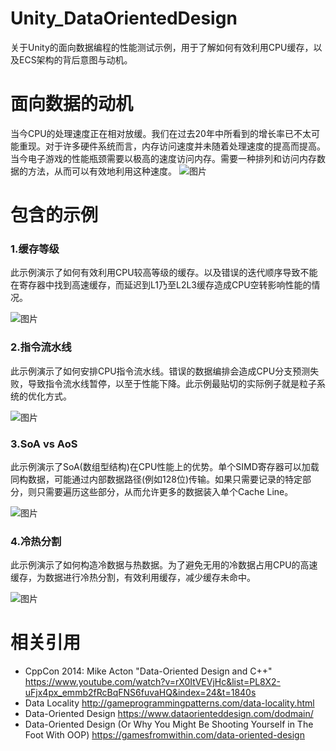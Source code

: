 # Unity_DataOrientedDesign
关于Unity的面向数据编程的性能测试示例，用于了解如何有效利用CPU缓存，以及ECS架构的背后意图与动机。
# 面向数据的动机
当今CPU的处理速度正在相对放缓。我们在过去20年中所看到的增长率已不太可能重现。对于许多硬件系统而言，内存访问速度并未随着处理速度的提高而提高。当今电子游戏的性能瓶颈需要以极高的速度访问内存。需要一种排列和访问内存数据的方法，从而可以有效地利用这种速度。
![图片](https://user-images.githubusercontent.com/41114110/160059684-6893bb99-140a-40ae-9c6c-ee2bac51527d.png)
# 包含的示例
### 1.缓存等级
此示例演示了如何有效利用CPU较高等级的缓存。以及错误的迭代顺序导致不能在寄存器中找到高速缓存，而延迟到L1乃至L2L3缓存造成CPU空转影响性能的情况。

![图片](https://user-images.githubusercontent.com/41114110/160047752-4cac9c4a-d41d-454e-aa8a-9b38d73484c7.png)
### 2.指令流水线
此示例演示了如何安排CPU指令流水线。错误的数据编排会造成CPU分支预测失败，导致指令流水线暂停，以至于性能下降。此示例最贴切的实际例子就是粒子系统的优化方式。

![图片](https://user-images.githubusercontent.com/41114110/160055237-616c53f3-a043-49e4-aa39-9fe557dc4692.png)
### 3.SoA vs AoS
此示例演示了SoA(数组型结构)在CPU性能上的优势。单个SIMD寄存器可以加载同构数据，可能通过内部数据路径(例如128位)传输。如果只需要记录的特定部分，则只需要遍历这些部分，从而允许更多的数据装入单个Cache Line。

![图片](https://user-images.githubusercontent.com/41114110/160056157-16690196-f298-4da9-9c37-351c19aa7f09.png)
### 4.冷热分割
此示例演示了如何构造冷数据与热数据。为了避免无用的冷数据占用CPU的高速缓存，为数据进行冷热分割，有效利用缓存，减少缓存未命中。

![图片](https://user-images.githubusercontent.com/41114110/160058393-f2101d0f-ac6f-401c-bc2a-70695ab13b6c.png)

# 相关引用
* CppCon 2014: Mike Acton "Data-Oriented Design and C++" https://www.youtube.com/watch?v=rX0ItVEVjHc&list=PL8X2-uFjx4px_emmb2fRcBqFNS6fuvaHQ&index=24&t=1840s
* Data Locality http://gameprogrammingpatterns.com/data-locality.html
* Data-Oriented Design https://www.dataorienteddesign.com/dodmain/
* Data-Oriented Design (Or Why You Might Be Shooting Yourself in The Foot With OOP) https://gamesfromwithin.com/data-oriented-design

